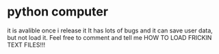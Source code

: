 # python computer
it is avalible once i release it
It has lots of bugs and it can save user data, but not load it.
Feel free to comment and tell me HOW TO LOAD FRICKIN TEXT FILES!!!
